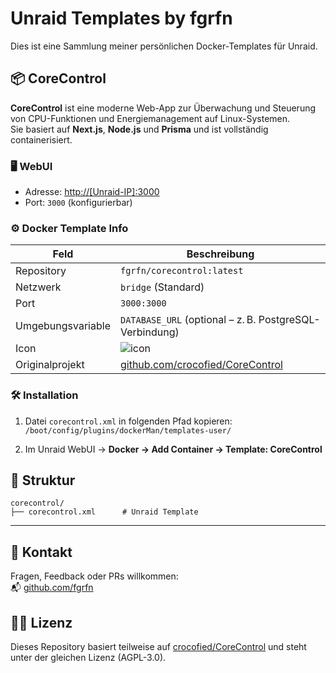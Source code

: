 # Unraid Templates by fgrfn

Dies ist eine Sammlung meiner persönlichen Docker-Templates für Unraid.

## 📦 CoreControl

**CoreControl** ist eine moderne Web-App zur Überwachung und Steuerung von CPU-Funktionen und Energiemanagement auf Linux-Systemen.  
Sie basiert auf **Next.js**, **Node.js** und **Prisma** und ist vollständig containerisiert.

### 🖥️ WebUI

- Adresse: [http://[Unraid-IP]:3000](http://[Unraid-IP]:3000)
- Port: `3000` (konfigurierbar)

### ⚙️ Docker Template Info

| Feld             | Beschreibung                                                                 |
|------------------|------------------------------------------------------------------------------|
| Repository       | `fgrfn/corecontrol:latest`                                                   |
| Netzwerk         | `bridge` (Standard)                                                          |
| Port             | `3000:3000`                                                                  |
| Umgebungsvariable| `DATABASE_URL` (optional – z. B. PostgreSQL-Verbindung)                      |
| Icon             | ![icon](https://raw.githubusercontent.com/crocofied/CoreControl/main/public/icon.png) |
| Originalprojekt  | [github.com/crocofied/CoreControl](https://github.com/crocofied/CoreControl) |

### 🛠️ Installation

1. Datei `corecontrol.xml` in folgenden Pfad kopieren:  
   `/boot/config/plugins/dockerMan/templates-user/`

2. Im Unraid WebUI → **Docker → Add Container → Template: CoreControl**

## 📂 Struktur

```plaintext
corecontrol/
├── corecontrol.xml      # Unraid Template
```

---

## 💬 Kontakt

Fragen, Feedback oder PRs willkommen:  
📬 [github.com/fgrfn](https://github.com/fgrfn)

## 🧑‍💻 Lizenz

Dieses Repository basiert teilweise auf [crocofied/CoreControl](https://github.com/crocofied/CoreControl) und steht unter der gleichen Lizenz (AGPL-3.0).
